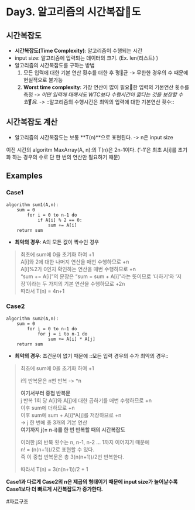 # Day3. 알고리즘의 시간복잡도
## 시간복잡도
* **시간복잡도(Time Complexity)**: 알고리즘이 수행되는 시간
* input size: 알고리즘에 입력되는 데이터의 크기. (Ex. len(리스트) )
* 알고리즘의 시간복잡도를 구하는 방법
	1. 모든 입력에 대한 기본 연산 횟수를 더한 후 평균 -> 무한한 경우의 수 때문에 현실적으로 불가능
	2. **Worst time complexity**: 가장 연산이 많이 필요한 입력의 기본연산 횟수를 측정 -> _어떤 입력에 대해서도 WTC보다 수행시간이 짧다는 것을 보장할 수 있음._
-> ::알고리즘의 수행시간은 최악의 입력에 대한 기본연산 횟수::

## 시간복잡도 계산
* 알고리즘의 시간복잡도는 보통 **T(n)**으로 표현된다.
-> n은 input size

이전 시간의 algoritm MaxArray(A, n):의 T(n)은 2n-1이다.
(‘-1’은 최초 A[i]를 초기화 하는 경우의 수로 단 한 번의 연산만 필요하기 때문)

## Examples
### Case1
```
algorithm sum1(A,n):
	sum = 0
		for i = 0 to n-1 do
			if A[i] % 2 == 0:
				sum += A[i]
	return sum
```

* **최악의 경우**: A의 모든 값이 짝수인 경우

> 최초에 sum에 0을 초기화 하여 +1  
> A[i]와 2에 대한 나머지 연산을 매번 수행하므로 +n  
> A[i]%2가 0인지 확인하는 연산을 매번 수행하므로 +n  
> “sum += A[i]”의 문장은 “sum = sum + A[i]”라는 뜻이므로 ‘더하기’와 ‘저장’이라는 두 가지의 기본 연산을 수행하므로 +2n  
> 따라서 T(n) = 4n+1  


### Case2
```
algorithm sum2(A,n):
	sum = 0
		for i = 0 to n-1 do
			for j = i to n-1 do
				sum += A[i] * A[j]
	return sum
```

* **최악의 경우**: 조건문이 없기 때문에 ::모든 입력 경우의 수가 최악의 경우::

> 최초에 sum에 0을 초기화 하여 +1  
>   
> i의 반복문은 n번 반복 -> *n  
>   
> **여기서부터 중첩 반복문**  
> j 반복 1회 당 A[i]와 A[j]에 대한 곱하기를 매번 수행하므로 +n  
> 이후 sum에 더하므로 +n  
> 이후 sum에 sum + A[i]*A[j]를 저장하므로 +n  
> -> j 한 번에 총 3개의 기본 연산  
> **여기까지 j(= n-i)를 한 번 반복할 때의 시간복잡도**  
>   
> 이러한 j의 반복 횟수는 n, n-1, n-2 … 1까지 이어지기 때문에  
> n! = (n(n+1))/2로 표현할 수 있다.  
> 즉 이 중첩 반복문은 총 3(n(n+1))/2번 반복한다.  
>   
> 따라서 T(n) = 3(n(n+1))/2 + 1  
  
**Case1과 다르게 Case2의 n은 제곱의 형태이기 때문에 input size가 늘어날수록 Case1보다 더 빠르게 시간복잡도가 증가한다.**



#자료구조